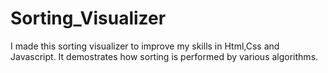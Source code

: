 # Sorting_Visualizer
I made this sorting visualizer to improve my skills in Html,Css and Javascript.
It demostrates how sorting is performed by various algorithms.
